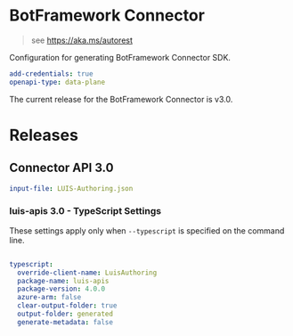 ﻿# BotFramework Connector

> see https://aka.ms/autorest

Configuration for generating BotFramework Connector SDK.

``` yaml
add-credentials: true
openapi-type: data-plane
```
The current release for the BotFramework Connector is v3.0.

# Releases

## Connector API 3.0

``` yaml
input-file: LUIS-Authoring.json
```

### luis-apis 3.0 - TypeScript Settings
These settings apply only when `--typescript` is specified on the command line.
``` yaml $(typescript)

typescript:
  override-client-name: LuisAuthoring
  package-name: luis-apis
  package-version: 4.0.0
  azure-arm: false
  clear-output-folder: true
  output-folder: generated
  generate-metadata: false
```